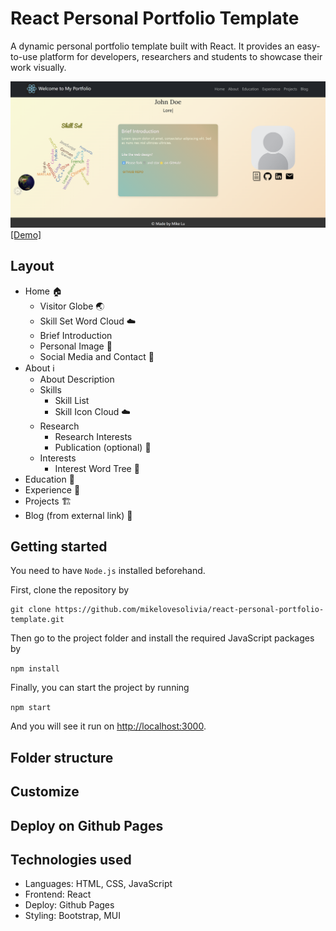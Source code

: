 # React Personal Portfolio Template

A dynamic personal portfolio template built with React.
It provides an easy-to-use platform for developers, researchers and students to showcase their work visually.

<img src="./public/web-demo.png" alt="demo" />
<br>
<a href="https://mikelovesolivia.github.io/react-personal-portfolio-template/">[Demo]</a>

## Layout

- Home 🏠
  - Visitor Globe 🌏
  - Skill Set Word Cloud ☁️
  - Brief Introduction
  - Personal Image 🙋
  - Social Media and Contact 📧
- About ℹ️
  - About Description
  - Skills
    - Skill List
    - Skill Icon Cloud ☁️
  - Research
    - Research Interests
    - Publication (optional) 📖
  - Interests
    - Interest Word Tree 🌴
- Education 🏫
- Experience 🏢
- Projects 🏗️
- Blog (from external link) 📓

## Getting started

You need to have `Node.js` installed beforehand.

First, clone the repository by

```
git clone https://github.com/mikelovesolivia/react-personal-portfolio-template.git
```

Then go to the project folder and install the required JavaScript packages by

`npm install`

Finally, you can start the project by running

`npm start`

And you will see it run on [http://localhost:3000](http://localhost:3000/).

## Folder structure

## Customize

## Deploy on Github Pages

## Technologies used

- Languages: HTML, CSS, JavaScript
- Frontend: React
- Deploy: Github Pages
- Styling: Bootstrap, MUI
